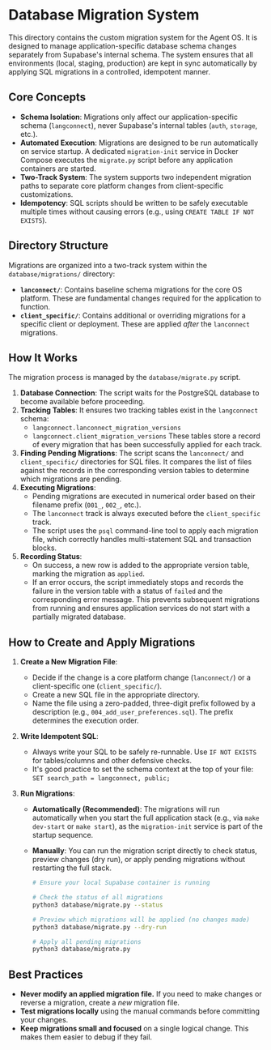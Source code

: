 # Database Migration System

This directory contains the custom migration system for the Agent OS. It is designed to manage application-specific database schema changes separately from Supabase's internal schema. The system ensures that all environments (local, staging, production) are kept in sync automatically by applying SQL migrations in a controlled, idempotent manner.

## Core Concepts

- **Schema Isolation**: Migrations only affect our application-specific schema (`langconnect`), never Supabase's internal tables (`auth`, `storage`, etc.).
- **Automated Execution**: Migrations are designed to be run automatically on service startup. A dedicated `migration-init` service in Docker Compose executes the `migrate.py` script before any application containers are started.
- **Two-Track System**: The system supports two independent migration paths to separate core platform changes from client-specific customizations.
- **Idempotency**: SQL scripts should be written to be safely executable multiple times without causing errors (e.g., using `CREATE TABLE IF NOT EXISTS`).

## Directory Structure

Migrations are organized into a two-track system within the `database/migrations/` directory:

- **`lanconnect/`**: Contains baseline schema migrations for the core OS platform. These are fundamental changes required for the application to function.
- **`client_specific/`**: Contains additional or overriding migrations for a specific client or deployment. These are applied *after* the `lanconnect` migrations.

## How It Works

The migration process is managed by the `database/migrate.py` script.

1.  **Database Connection**: The script waits for the PostgreSQL database to become available before proceeding.
2.  **Tracking Tables**: It ensures two tracking tables exist in the `langconnect` schema:
    - `langconnect.lanconnect_migration_versions`
    - `langconnect.client_migration_versions`
    These tables store a record of every migration that has been successfully applied for each track.
3.  **Finding Pending Migrations**: The script scans the `lanconnect/` and `client_specific/` directories for SQL files. It compares the list of files against the records in the corresponding version tables to determine which migrations are pending.
4.  **Executing Migrations**:
    - Pending migrations are executed in numerical order based on their filename prefix (`001_`, `002_`, etc.).
    - The `lanconnect` track is always executed before the `client_specific` track.
    - The script uses the `psql` command-line tool to apply each migration file, which correctly handles multi-statement SQL and transaction blocks.
5.  **Recording Status**:
    - On success, a new row is added to the appropriate version table, marking the migration as `applied`.
    - If an error occurs, the script immediately stops and records the failure in the version table with a status of `failed` and the corresponding error message. This prevents subsequent migrations from running and ensures application services do not start with a partially migrated database.

## How to Create and Apply Migrations

1.  **Create a New Migration File**:
    - Decide if the change is a core platform change (`lanconnect/`) or a client-specific one (`client_specific/`).
    - Create a new SQL file in the appropriate directory.
    - Name the file using a zero-padded, three-digit prefix followed by a description (e.g., `004_add_user_preferences.sql`). The prefix determines the execution order.

2.  **Write Idempotent SQL**:
    - Always write your SQL to be safely re-runnable. Use `IF NOT EXISTS` for tables/columns and other defensive checks.
    - It's good practice to set the schema context at the top of your file: `SET search_path = langconnect, public;`

3.  **Run Migrations**:
    - **Automatically (Recommended)**: The migrations will run automatically when you start the full application stack (e.g., via `make dev-start` or `make start`), as the `migration-init` service is part of the startup sequence.
    - **Manually**: You can run the migration script directly to check status, preview changes (dry run), or apply pending migrations without restarting the full stack.

      ```bash
      # Ensure your local Supabase container is running
      
      # Check the status of all migrations
      python3 database/migrate.py --status
      
      # Preview which migrations will be applied (no changes made)
      python3 database/migrate.py --dry-run
      
      # Apply all pending migrations
      python3 database/migrate.py
      ```

## Best Practices

- **Never modify an applied migration file.** If you need to make changes or reverse a migration, create a *new* migration file.
- **Test migrations locally** using the manual commands before committing your changes.
- **Keep migrations small and focused** on a single logical change. This makes them easier to debug if they fail.